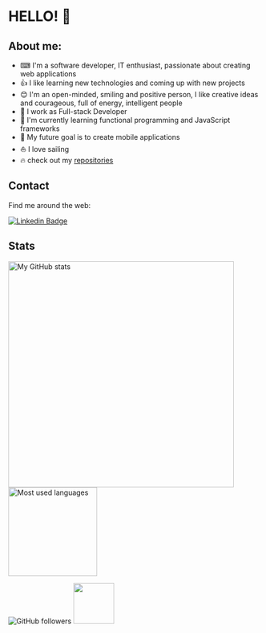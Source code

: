 # HELLO! 👋

## About me:
- ⌨ I'm a software developer, IT enthusiast, passionate about creating web applications
- 👍 I like learning new technologies and coming up with new projects
- 😊 I'm an open-minded, smiling and positive person, I like creative ideas and courageous, full of energy, intelligent people
- 🤝 I work as Full-stack Developer
- 🌱 I'm currently learning functional programming and JavaScript frameworks
- 🎯 My future goal is to create mobile applications
- ⛵ I love sailing
- 🔥 check out my <a href="https://github.com/karolskolasinski?tab=repositories">repositories</a> 

## Contact
Find me around the web:

[![Linkedin Badge](https://img.shields.io/badge/LinkedIn-Karol%20Skolasiński-blue?style=flat-square&logo=linkedin&logoColor=white&link=https://www.linkedin.com/in/karolskolasinski/)](https://www.linkedin.com/in/karolskoalsinski/)


## Stats
<div>
<img src="https://github-readme-stats.vercel.app/api?username=karolskolasinski&theme=buefy&count_private=true" alt="My GitHub stats" width="450px">
<img src = "https://github-readme-stats-git-master.zephirorb.vercel.app/api/top-langs/?username=karolskolasinski&hide=erlang,shell,dockerfile,handlebars&theme=buefy&layout=compact&count_private=true" alt="Most used languages" height="177px">
</div>

![GitHub followers](https://img.shields.io/github/followers/karolskolasinski?color=white&label=followers&logo=github) <img src="https://visitor-badge.laobi.icu/badge?page_id=karolskolasinski" width="81px">

